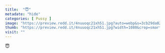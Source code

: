 ```yaml
---
title:  "😇"
metadate: "hide"
categories: [ Pussy ]
image: "https://preview.redd.it/4nuuoqc21xh51.jpg?auto=webp&s=3cb29da027dc42e707999c59f66010dd94a6b67a"
thumb: "https://preview.redd.it/4nuuoqc21xh51.jpg?width=1080&crop=smart&auto=webp&s=6d2ac7c0fcc9afbe8affcbd3af0c6623a44f15fd"
visit: ""
---
```

😇
